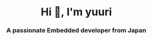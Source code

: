 <h1 align="center">Hi 👋, I'm yuuri</h1>
<h3 align="center">A passionate Embedded developer from Japan</h3>
